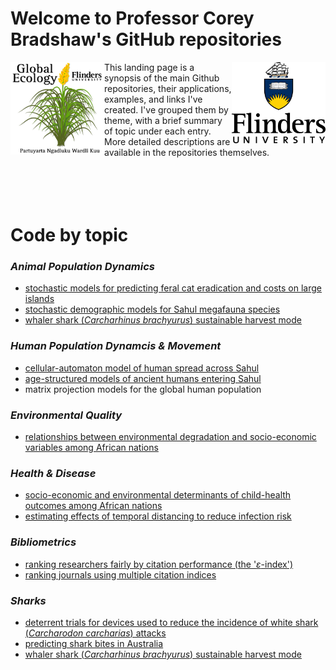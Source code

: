 # Welcome to Professor Corey Bradshaw's GitHub repositories

<img src="GEL Logo Kaurna.png" alt="Global Ecology Laboratory" width="150" align="left" />
<img src="F_V_CMYK.png" alt="Flinders University" width="150" align="right" />
This landing page is a synopsis of the main Github repositories, their applications, examples, and links I've created. I've grouped them by theme, with a brief summary of topic under each entry. More detailed descriptions are available in the repositories themselves.

<br>
<br>
<br>
<br>
<br>

# Code by topic

### _Animal Population Dynamics_
- [stochastic models for predicting feral cat eradication and costs on large islands](https://github.com/cjabradshaw/FeralCatEradication)
- [stochastic demographic models for Sahul megafauna species](https://github.com/cjabradshaw/MegafaunaSusceptibility)
- [whaler shark (_Carcharhinus brachyurus_) sustainable harvest mode](https://github.com/cjabradshaw/WhalerSharkModel)

### _Human Population Dynamcis & Movement_
- [cellular-automaton model of human spread across Sahul](https://github.com/cjabradshaw/SahulHumanSpread)
- [age-structured models of ancient humans entering Sahul](https://github.com/cjabradshaw/SahulHuman)
- matrix projection models for the global human population

### _Environmental Quality_
- [relationships between environmental degradation and socio-economic variables among African nations](https://github.com/cjabradshaw/EnvironRankAfrica)

### _Health & Disease_
- [socio-economic and environmental determinants of child-health outcomes among African nations](https://github.com/cjabradshaw/AfricaChildHealth)
- [estimating effects of temporal distancing to reduce infection risk](https://github.com/cjabradshaw/COVID19distancing)

### _Bibliometrics_
- [ranking researchers fairly by citation performance (the '_ε_-index')](https://github.com/cjabradshaw?tab=repositories)
- [ranking journals using multiple citation indices](https://github.com/cjabradshaw/JournalRanks)

### _Sharks_
- [deterrent trials for devices used to reduce the incidence of white shark (_Carcharodon carcharias_) attacks](https://github.com/cjabradshaw/whitesharkdeterrents)
- [predicting shark bites in Australia](https://github.com/cjabradshaw/sharkbite)
- [whaler shark (_Carcharhinus brachyurus_) sustainable harvest mode](https://github.com/cjabradshaw/WhalerSharkModel)
